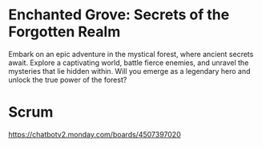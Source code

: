 # Enchanted Grove: Secrets of the Forgotten Realm
Embark on an epic adventure in the mystical forest, where ancient secrets await. Explore a captivating world, battle fierce enemies, and unravel the mysteries that lie hidden within. Will you emerge as a legendary hero and unlock the true power of the forest?
# Scrum 
https://chatbotv2.monday.com/boards/4507397020

